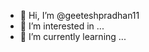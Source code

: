 - 👋 Hi, I’m @geeteshpradhan11
- 👀 I’m interested in ...
- 🌱 I’m currently learning ...

<!---
geeteshpradhan11/geeteshpradhan11 is a ✨ special ✨ repository because its `README.md` (this file) appears on your GitHub profile.
You can click the Preview link to take a look at your changes.
--->
